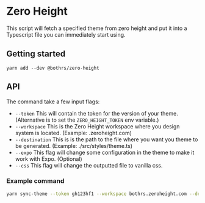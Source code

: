 # Zero Height

This script will fetch a specified theme from zero height and put it into a Typescript file you can immediately start using.

## Getting started

`yarn add --dev @bothrs/zero-height`

## API

The command take a few input flags:

- `--token` This will contain the token for the version of your theme. (Alternative is to set the `ZERO_HEIGHT_TOKEN` env variable.)
- `--workspace` This is the Zero Height workspace where you design system is located. (Example: <workspace>.zeroheight.com)
- `--destination` This is is the path to the file where you want you theme to be generated. (Example: ./src/styles/theme.ts)
- `--expo` This flag will change some configuration in the theme to make it work with Expo. (Optional)
- `--css` This flag will change the outputted file to vanilla css.

### Example command

```bash
yarn sync-theme --token gh123hf1 --workspace bothrs.zeroheight.com --destination ./src/styles/theme.ts
```